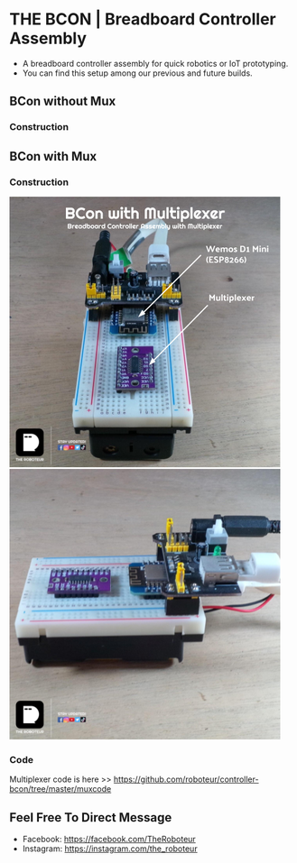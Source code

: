 # THE BCON | Breadboard Controller Assembly 
* A breadboard controller assembly for quick robotics or IoT prototyping.
* You can find this setup among our previous and future builds. 
## BCon without Mux
### Construction
## BCon with Mux
### Construction
![construction](./img/roboteur-construction-controller-bcon-mux-01.png)
![Construction](./img/roboteur-construction-controller-bcon-mux-02.png)
### Code
Multiplexer code is here >> https://github.com/roboteur/controller-bcon/tree/master/muxcode

## Feel Free To Direct Message
* Facebook: https://facebook.com/TheRoboteur
* Instagram: https://instagram.com/the_roboteur
